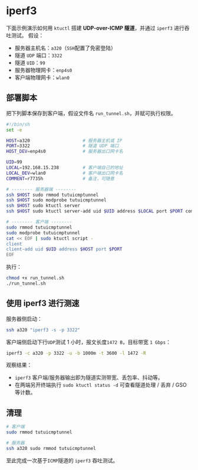 # iperf3

下面示例演示如何用 `ktuctl` 搭建 **UDP-over-ICMP 隧道**，并通过 `iperf3` 进行吞吐测试。
假设：

* 服务器主机名：`a320`（`SSH`配置了免密登陆）
* 隧道 `UDP` 端口：`3322`
* 隧道 `UID`：`99`
* 服务器物理网卡：`enp4s0`
* 客户端物理网卡：`wlan0`

## 部署脚本

把下列脚本保存到客户端，假设文件名 `run_tunnel.sh`，并赋可执行权限。

```bash
#!/bin/sh
set -e

HOST=a320                    # 服务器主机或 IP
PORT=3322                    # 隧道 UDP 端口
HOST_DEV=enp4s0              # 服务器出口网卡名

UID=99
LOCAL=192.168.15.238         # 客户端自己的地址
LOCAL_DEV=wlan0              # 客户端出口网卡名
COMMENT=r7735h               # 备注，可随意

# -------- 服务器端 --------
ssh $HOST sudo rmmod tutuicmptunnel
ssh $HOST sudo modprobe tutuicmptunnel
ssh $HOST sudo ktuctl server
ssh $HOST sudo ktuctl server-add uid $UID address $LOCAL port $PORT comment $COMMENT

# -------- 客户端 --------
sudo rmmod tutuicmptunnel
sudo modprobe tutuicmptunnel
cat << EOF | sudo ktuctl script -
client
client-add uid $UID address $HOST port $PORT
EOF
```

执行：

```bash
chmod +x run_tunnel.sh
./run_tunnel.sh
```

使用 iperf3 进行测速
--------------------

服务器侧启动：

```bash
ssh a320 "iperf3 -s -p 3322"
```

客户端侧启动下行`UDP`测试 1 小时，报文长度`1472 B`，目标带宽 `1 Gbps`：

```bash
iperf3 -c a320 -p 3322 -u -b 1000m -t 3600 -l 1472 -R
```

观察结果：

* `iperf3` 客户端/服务器输出即为隧道实测带宽、丢包率、抖动等。
* 在两端另开终端执行 `sudo ktuctl status -d` 可查看隧道处理 / 丢弃 / GSO 等计数。

## 清理

```bash
# 客户端
sudo rmmod tutuicmptunnel

# 服务器
ssh a320 sudo rmmod tutuicmptunnel
```

至此完成一次基于`ICMP`隧道的 `iperf3` 吞吐测试。
